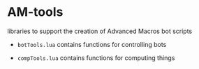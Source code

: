 # AM-tools
 libraries to support the creation of Advanced Macros bot scripts

- ``botTools.lua`` contains functions for controlling bots

- ``compTools.lua`` contains functions for computing things
